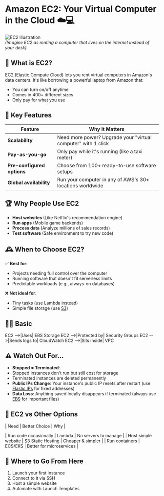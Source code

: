 # Amazon EC2: Your Virtual Computer in the Cloud ☁️💻

![EC2 Illustration](https://d1.awsstatic.com/product-marketing/EC2/EC2-Home-product-page-hero.2c67214e5b4c5b2a286a9d6e8d4b6b8a7d4a8d5.png)  
*(Imagine EC2 as renting a computer that lives on the internet instead of your desk)*

## 🌟 What is EC2?
EC2 (Elastic Compute Cloud) lets you rent virtual computers in Amazon's data centers. It's like borrowing a powerful laptop from Amazon that:
- You can turn on/off anytime
- Comes in 400+ different sizes
- Only pay for what you use

## 🔑 Key Features
| Feature | Why It Matters |
|---------|---------------|
| **Scalability** | Need more power? Upgrade your "virtual computer" with 1 click |
| **Pay-as-you-go** | Only pay while it's running (like a taxi meter) |
| **Pre-configured options** | Choose from 100+ ready-to-use software setups |
| **Global availability** | Run your computer in any of AWS's 30+ locations worldwide |

## 🏆 Why People Use EC2
- **Host websites** (Like Netflix's recommendation engine)
- **Run apps** (Mobile game backends)
- **Process data** (Analyze millions of sales records)
- **Test software** (Safe environment to try new code)

## 🕰️ When to Choose EC2?
✅ **Best for**:
- Projects needing full control over the computer
- Running software that doesn't fit serverless limits
- Predictable workloads (e.g., always-on databases)

❌ **Not ideal for**:
- Tiny tasks (use [Lambda](../AWS%20Lambda/README.md) instead)
- Simple file storage (use [S3](../Amazon%20S3/README.md))

## 🧑‍💻 Basic
  EC2 -->|Uses| EBS Storage
  EC2 -->|Protected by| Security Groups
  EC2 -->|Sends logs to| CloudWatch
  EC2 -->|Sits inside| VPC

## ⚠️ Watch Out For...
- **Stopped ≠ Terminated**:  
- Stopped instances don't run but still cost for storage  
- Terminated instances are deleted permanently  
- **Public IPs Change**: Your instance's public IP resets after restart (use [Elastic IPs](Elastic_IPs.md) for fixed addresses)  
- **Data Loss**: Anything saved locally disappears if terminated (always use [EBS](../Amazon%20EBS/README.md) for important files)  

## 🤔 EC2 vs Other Options
| Need | Better Choice | Why |

| Run code occasionally | Lambda | No servers to manage |
| Host simple website | S3 Static Hosting | Cheaper & simpler |
| Run containers | ECS/EKS | Better for microservices |

## 🚀 Where to Go From Here
1. Launch your first instance  
2. Connect to it via SSH
3. Host a simple website
4. Automate with Launch Templates  
